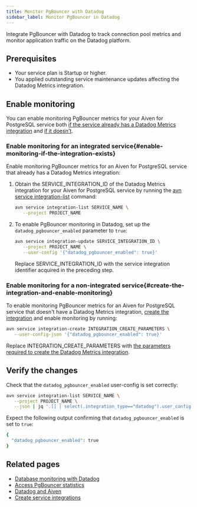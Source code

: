```yaml
---
title: Monitor PgBouncer with Datadog
sidebar_label: Monitor PgBouncer in Datadog
---
```


Integrate PgBouncer with Datadog to track connection pool metrics and monitor application traffic on the Datadog platform.

## Prerequisites

- Your service plan is Startup or higher.
- You applied outstanding service maintenance updates affecting the Datadog Metrics
  integration.

## Enable monitoring

You can enable monitoring PgBouncer metrics for your Aiven for PostgreSQL service both
[if the service already has a Datadog Metrics integration](#enable-monitoring-if-the-integration-exists)
and [if it doesn't](#create-the-integration-and-enable-monitoring).

### Enable monitoring for an integrated service{#enable-monitoring-if-the-integration-exists}

Enable monitoring PgBouncer metrics for an Aiven for PostgreSQL service that already
has a Datadog Metrics integration:

1. Obtain the SERVICE_INTEGRATION_ID of the Datadog Metrics integration for your Aiven for
   PostgreSQL service by running the
   [avn service integration-list](/docs/tools/cli/service/integration#avn_service_integration_list)
   command:

   ```bash
   avn service integration-list SERVICE_NAME \
      --project PROJECT_NAME
   ```

1. To enable PgBouncer monitoring in Datadog, set up the ``datadog_pgbouncer_enabled``
   parameter to ``true``:

   ```bash
   avn service integration-update SERVICE_INTEGRATION_ID \
      --project PROJECT_NAME \
      --user-config '{"datadog_pgbouncer_enabled": true}'
   ```

   Replace SERVICE_INTEGRATION_ID with the service integration identifier acquired in the
   preceding step.

### Enable monitoring for a non-integrated service{#create-the-integration-and-enable-monitoring}

To enable monitoring PgBouncer metrics for an Aiven for PostgreSQL service that doesn't have
a Datadog Metrics integration,
[create the integration](/docs/tools/cli/service/integration#avn_service_integration_create)
and enable monitoring by running:

```bash
avn service integration-create INTEGRATION_CREATE_PARAMETERS \
   --user-config-json '{"datadog_pgbouncer_enabled": true}'
```

Replace INTEGRATION_CREATE_PARAMETERS with [the parameters required to create the Datadog Metrics integration](/docs/tools/cli/service/integration#avn_service_integration_create).

## Verify the changes

Check that the ``datadog_pgbouncer_enabled`` user-config is set correctly:

```bash
avn service integration-list SERVICE_NAME \
   --project PROJECT_NAME \
   --json | jq '.[] | select(.integration_type=="datadog").user_config'
```

Expect the following output confirming that ``datadog_pgbouncer_enabled`` is set to
``true``:

```bash
{
  "datadog_pgbouncer_enabled": true
}
```

## Related pages

- [Database monitoring with Datadog](/docs/products/postgresql/howto/monitor-database-with-datadog)
- [Access PgBouncer statistics](/docs/products/postgresql/howto/pgbouncer-stats)
- [Datadog and Aiven](/docs/integrations/datadog)
- [Create service integrations](/docs/platform/howto/create-service-integration)

